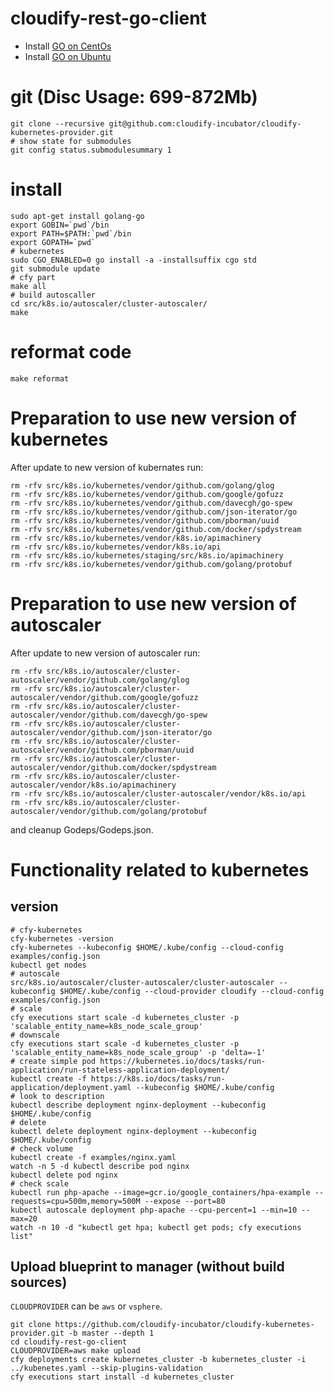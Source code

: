 # cloudify-rest-go-client

* Install [GO on CentOs](examples/blueprint/scripts/tools-install.sh#L8-L12)
* Install [GO on Ubuntu](examples/blueprint/scripts/tools-install.sh#L14-L17)

# git (Disc Usage: 699-872Mb)
```shell
git clone --recursive git@github.com:cloudify-incubator/cloudify-kubernetes-provider.git
# show state for submodules
git config status.submodulesummary 1
```

# install

```shell
sudo apt-get install golang-go
export GOBIN=`pwd`/bin
export PATH=$PATH:`pwd`/bin
export GOPATH=`pwd`
# kubernetes
sudo CGO_ENABLED=0 go install -a -installsuffix cgo std
git submodule update
# cfy part
make all
# build autoscaller
cd src/k8s.io/autoscaler/cluster-autoscaler/
make
```

# reformat code

```shell
make reformat
```
# Preparation to use new version of kubernetes
After update to new version of kubernates run:
```shell
rm -rfv src/k8s.io/kubernetes/vendor/github.com/golang/glog
rm -rfv src/k8s.io/kubernetes/vendor/github.com/google/gofuzz
rm -rfv src/k8s.io/kubernetes/vendor/github.com/davecgh/go-spew
rm -rfv src/k8s.io/kubernetes/vendor/github.com/json-iterator/go
rm -rfv src/k8s.io/kubernetes/vendor/github.com/pborman/uuid
rm -rfv src/k8s.io/kubernetes/vendor/github.com/docker/spdystream
rm -rfv src/k8s.io/kubernetes/vendor/k8s.io/apimachinery
rm -rfv src/k8s.io/kubernetes/vendor/k8s.io/api
rm -rfv src/k8s.io/kubernetes/staging/src/k8s.io/apimachinery
rm -rfv src/k8s.io/kubernetes/vendor/github.com/golang/protobuf
```

# Preparation to use new version of autoscaler
After update to new version of autoscaler run:
```shell
rm -rfv src/k8s.io/autoscaler/cluster-autoscaler/vendor/github.com/golang/glog
rm -rfv src/k8s.io/autoscaler/cluster-autoscaler/vendor/github.com/google/gofuzz
rm -rfv src/k8s.io/autoscaler/cluster-autoscaler/vendor/github.com/davecgh/go-spew
rm -rfv src/k8s.io/autoscaler/cluster-autoscaler/vendor/github.com/json-iterator/go
rm -rfv src/k8s.io/autoscaler/cluster-autoscaler/vendor/github.com/pborman/uuid
rm -rfv src/k8s.io/autoscaler/cluster-autoscaler/vendor/github.com/docker/spdystream
rm -rfv src/k8s.io/autoscaler/cluster-autoscaler/vendor/k8s.io/apimachinery
rm -rfv src/k8s.io/autoscaler/cluster-autoscaler/vendor/k8s.io/api
rm -rfv src/k8s.io/autoscaler/cluster-autoscaler/vendor/github.com/golang/protobuf
```
and cleanup Godeps/Godeps.json.

# Functionality related to kubernetes
## version

```shell
# cfy-kubernetes
cfy-kubernetes -version
cfy-kubernetes --kubeconfig $HOME/.kube/config --cloud-config examples/config.json
kubectl get nodes
# autoscale
src/k8s.io/autoscaler/cluster-autoscaler/cluster-autoscaler --kubeconfig $HOME/.kube/config --cloud-provider cloudify --cloud-config examples/config.json
# scale
cfy executions start scale -d kubernetes_cluster -p 'scalable_entity_name=k8s_node_scale_group'
# downscale
cfy executions start scale -d kubernetes_cluster -p 'scalable_entity_name=k8s_node_scale_group' -p 'delta=-1'
# create simple pod https://kubernetes.io/docs/tasks/run-application/run-stateless-application-deployment/
kubectl create -f https://k8s.io/docs/tasks/run-application/deployment.yaml --kubeconfig $HOME/.kube/config
# look to description
kubectl describe deployment nginx-deployment --kubeconfig $HOME/.kube/config
# delete
kubectl delete deployment nginx-deployment --kubeconfig $HOME/.kube/config
# check volume
kubectl create -f examples/nginx.yaml
watch -n 5 -d kubectl describe pod nginx
kubectl delete pod nginx
# check scale
kubectl run php-apache --image=gcr.io/google_containers/hpa-example --requests=cpu=500m,memory=500M --expose --port=80
kubectl autoscale deployment php-apache --cpu-percent=1 --min=10 --max=20
watch -n 10 -d "kubectl get hpa; kubectl get pods; cfy executions list"
```

## Upload blueprint to manager (without build sources)

`CLOUDPROVIDER` can be `aws` or `vsphere`.

```shell
git clone https://github.com/cloudify-incubator/cloudify-kubernetes-provider.git -b master --depth 1
cd cloudify-rest-go-client
CLOUDPROVIDER=aws make upload
cfy deployments create kubernetes_cluster -b kubernetes_cluster -i ../kubenetes.yaml --skip-plugins-validation
cfy executions start install -d kubernetes_cluster
```

